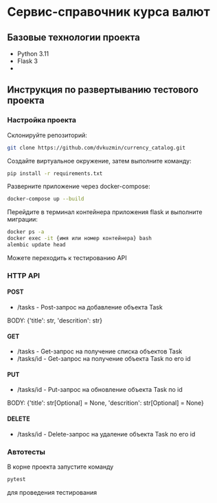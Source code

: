 # Сервис-справочник курса валют

## Базовые технологии проекта

- Python 3.11
- Flask 3
- 
## Инструкция по развертыванию тестового проекта

### Настройка проекта

Склонируйте репозиторий:

```bash
git clone https://github.com/dvkuzmin/currency_catalog.git
```

Создайте виртуальное окружение, затем выполните команду:

```bash
pip install -r requirements.txt
```


Разверните приложение через docker-compose:
```bash
docker-compose up --build
```

Перейдите в терминал контейнера приложения flask и выполните миграции:

```bash
docker ps -a
docker exec -it {имя или номер контейнера} bash
alembic update head
```

Можете переходить к тестированию API

### HTTP API

#### POST
- /tasks - Post-запрос на добавление объекта Task

BODY: {'title': str, 'descrition': str}


#### GET
- /tasks - Get-запрос на получение списка объектов Task
- /tasks/id - Get-запрос на получение объекта Task по его id

#### PUT
- /tasks/id - Put-запрос на обновление объекта Task по id

BODY: {'title': str[Optional] = None,
       'descrition': str[Optional] = None}


#### DELETE
- /tasks/id - Delete-запрос на удаление объекта Task по его id

### Автотесты

В корне проекта запустите команду
```bash
pytest
```
для проведения тестирования